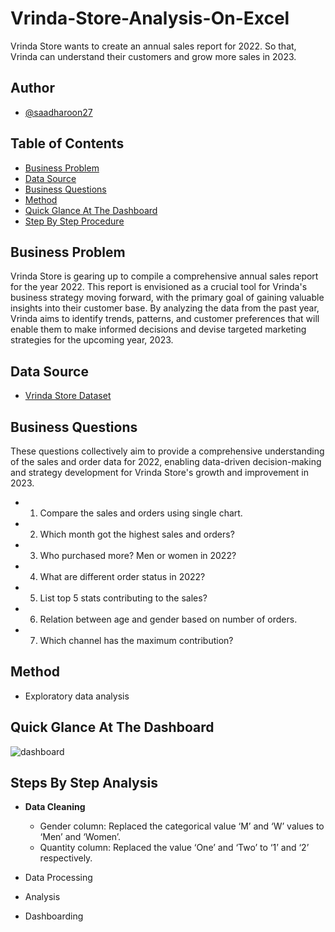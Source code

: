 # Vrinda-Store-Analysis-On-Excel
Vrinda Store wants to create an annual sales report for 2022. So that, Vrinda can understand their customers and grow more sales in 2023.

## Author
- [@saadharoon27](https://github.com/saadharoon27)

## Table of Contents
- [Business Problem](#business-problem)
- [Data Source](#vrinda-store-dataset)
- [Business Questions](#business-questions)
- [Method](#method)
- [Quick Glance At The Dashboard](#quick-glance-at-the-dashboard)
- [Step By Step Procedure](#step-by-step-procedure)

## Business Problem
Vrinda Store is gearing up to compile a comprehensive annual sales report for the year 2022. This report is envisioned as a crucial tool for Vrinda's business strategy moving forward, with the primary goal of gaining valuable insights into their customer base. By analyzing the data from the past year, Vrinda aims to identify trends, patterns, and customer preferences that will enable them to make informed decisions and devise targeted marketing strategies for the upcoming year, 2023.

## Data Source
- [Vrinda Store Dataset](https://www.kaggle.com/datasets/harunshah786/vrinda-store-dataset)

## Business Questions
These questions collectively aim to provide a comprehensive understanding of the sales and order data for 2022, enabling data-driven decision-making and strategy development for Vrinda Store's growth and improvement in 2023.

- 1.	Compare the sales and orders using single chart.
- 2.	Which month got the highest sales and orders?
- 3.	Who purchased more? Men or women in 2022?
- 4.	What are different order status in 2022?
- 5.	List top 5 stats contributing to the sales?
- 6.	Relation between age and gender based on number of orders.
- 7.	Which channel has the maximum contribution?

## Method
- Exploratory data analysis

## Quick Glance At The Dashboard
![dashboard](assets/dashboard.png)

## Steps By Step Analysis

- **Data Cleaning**
  - Gender column: Replaced the categorical value ‘M’ and ‘W’ values to ‘Men’ and ‘Women’.
  - Quantity column: Replaced the value ‘One’ and ‘Two’ to ‘1’ and ‘2’ respectively.

- Data Processing
- Analysis
- Dashboarding
